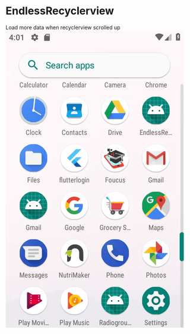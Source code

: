 # EndlessRecyclerview
Load more data when recyclerview scrolled up <br/>
<img src="screen/screen.gif"/>
